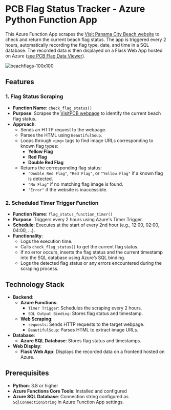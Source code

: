 # PCB Flag Status Tracker - Azure Python Function App

This Azure Function App scrapes the [Visit Panama City Beach website](https://www.visitpanamacitybeach.com/plan-your-trip/stay-pcb-current/) to check and return the current beach flag status. The app is triggered every 2 hours, automatically recording the flag type, date, and time in a SQL database. The recorded data is then displayed on a Flask Web App hosted on Azure ([see PCB Flag Data Viewer](https://github.com/gsquared11/pcb-flag-viewer)).

![beachflags-100x100](https://github.com/user-attachments/assets/0ca109e4-1c53-40e6-9913-75414c9e284d)

## Features

### 1. Flag Status Scraping

- **Function Name**: `check_flag_status()`
- **Purpose**: Scrapes the [VisitPCB webpage](https://www.visitpanamacitybeach.com/plan-your-trip/stay-pcb-current/) to identify the current beach flag status.
- **Approach**:
  - Sends an HTTP request to the webpage.
  - Parses the HTML using `BeautifulSoup`.
  - Loops through `<img>` tags to find image URLs corresponding to known flag types:
    - **Yellow Flag**
    - **Red Flag**
    - **Double Red Flag**
  - Returns the corresponding flag status:
    - `"Double Red Flag"`, `"Red Flag"`, or `"Yellow Flag"` if a known flag is detected.
    - `"No Flag"` if no matching flag image is found.
    - `"Error"` if the website is inaccessible.

### 2. Scheduled Timer Trigger Function

- **Function Name**: `flag_status_function_timer()`
- **Purpose**: Triggers every 2 hours using Azure's Timer Trigger.
- **Schedule**: Executes at the start of every 2nd hour (e.g., 12:00, 02:00, 04:00, ...).
- **Functionality**:
  - Logs the execution time.
  - Calls `check_flag_status()` to get the current flag status.
  - If no error occurs, inserts the flag status and the current timestamp into the SQL database using Azure’s SQL binding.
  - Logs the detected flag status or any errors encountered during the scraping process.


## Technology Stack

- **Backend**:
  - **Azure Functions**:
    - `Timer Trigger`: Schedules the scraping every 2 hours.
    - `SQL Output Binding`: Stores flag status and timestamp.
  - **Web Scraping**:
    - `requests`: Sends HTTP requests to the target webpage.
    - `BeautifulSoup`: Parses HTML to extract image URLs.
- **Database**:
  - **Azure SQL Database**: Stores flag status and timestamps.
- **Web Display**:
  - **Flask Web App**: Displays the recorded data on a frontend hosted on Azure.

## Prerequisites

- **Python**: 3.8 or higher
- **Azure Functions Core Tools**: Installed and configured
- **Azure SQL Database**: Connection string configured as `SqlConnectionString` in Azure Function App settings.

